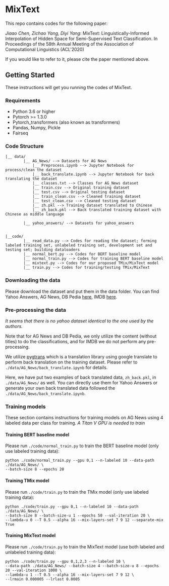 # MixText
This repo contains codes for the following paper: 

*Jiaao Chen, Zichao Yang, Diyi Yang*: MixText: Linguistically-Informed Interpolation of Hidden Space for Semi-Supervised Text Classification. In Proceedings of the 58th Annual Meeting of the Association of Computational Linguistics (ACL'2020)

If you would like to refer to it, please cite the paper mentioned above. 


## Getting Started
These instructions will get you running the codes of MixText.

### Requirements
* Python 3.6 or higher
* Pytorch >= 1.3.0
* Pytorch_transformers (also known as transformers)
* Pandas, Numpy, Pickle
* Fairseq


### Code Structure
```
|__ data/
        |__ AG_News/ --> Datasets for AG News
            |__ Preprocess.ipynb --> Jupyter Notebook for process/clean the dataset
            |__ back_translate.ipynb --> Jupyter Notebook for back translating the dataset
            |__ classes.txt --> Classes for AG_News dataset
            |__ train.csv --> Original training dataset
            |__ test.csv --> Original testing dataset
            |__ train_clean.csv --> Cleaned training dataset
            |__ test_clean.csv --> Cleaned testing dataset
            |__ zh.pkl --> Training dataset translated to Chinese
            |__ zh_back.pkl --> Back translated training dataset with Chinese as middle language

        |__ yahoo_answers/ --> Datasets for yahoo_answers


|__code/
        |__ read_data.py --> Codes for reading the dataset; forming labeled training set, unlabeled training set, development set and testing set; building dataloaders
        |__ normal_bert.py --> Codes for BERT baseline model
        |__ normal_train.py --> Codes for training BERT baseline model
        |__ mixtext.py --> Codes for our proposed TMix/MixText model
        |__ train.py --> Codes for training/testing TMix/MixText 
```

### Downloading the data
Please download the dataset and put them in the data folder. You can find Yahoo Answers, AG News, DB Pedia [here](https://github.com/LC-John/Yahoo-Answers-Topic-Classification-Dataset), IMDB [here](https://www.kaggle.com/lakshmi25npathi/imdb-dataset-of-50k-movie-reviews).

### Pre-processing the data

_It seems that there is no yahoo dataset identical to the one used by the authors._

Note that for AG News and DB Pedia, we only utilize the content (without titles) to do the classifications, and for IMDB we do not perform any pre-processing.

We utilize [pygtrans](https://pypi.org/project/pygtrans/) which is a translation library using google translate to perform back translation on the training dataset. Please refer to `./data/AG_News/back_translate.ipynb` for details.

Here, we have put two examples of back translated data, `zh_back.pkl`, in `./data/AG_News/` as well. You can directly use them for Yahoo Answers or generate your own back translated data followed the `./data/AG_News/back_translate.ipynb`.



### Training models
These section contains instructions for training models on AG News using 4 labeled data per class for training. _A Titan V GPU is needed to train_


#### Training BERT baseline model
Please run `./code/normal_train.py` to train the BERT baseline model (only use labeled training data):
```
python ./code/normal_train.py --gpu 0,1 --n-labeled 10 --data-path ./data/AG_News/ \
--batch-size 8 --epochs 20 
```

#### Training TMix model
Please run `./code/train.py` to train the TMix model (only use labeled training data):
```
python ./code/train.py --gpu 0,1 --n-labeled 10 --data-path ./data/AG_News/ \
--batch-size 8 --batch-size-u 1 --epochs 50 --val-iteration 20 \
--lambda-u 0 --T 0.5 --alpha 16 --mix-layers-set 7 9 12 --separate-mix True 
```


#### Training MixText model
Please run `./code/train.py` to train the MixText model (use both labeled and unlabeled training data):
```
python ./code/train.py --gpu 0,1,2,3 --n-labeled 10 \
--data-path ./data/AG_News/ --batch-size 4 --batch-size-u 8 --epochs 20 --val-iteration 1000 \
--lambda-u 1 --T 0.5 --alpha 16 --mix-layers-set 7 9 12 \
--lrmain 0.000005 --lrlast 0.0005
